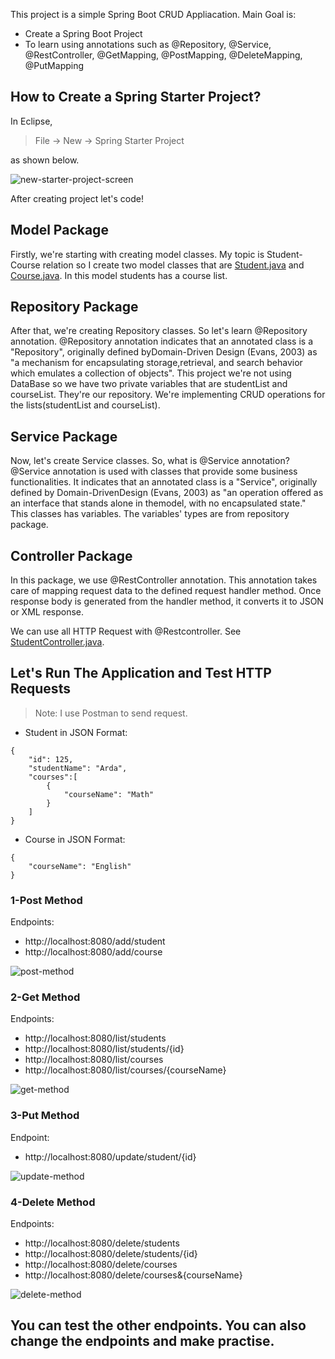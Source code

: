 This project is a simple Spring Boot CRUD Appliacation.
Main Goal is:
* Create a Spring Boot Project
* To learn using annotations such as @Repository, @Service, @RestController, @GetMapping, @PostMapping, @DeleteMapping, @PutMapping

## How to Create a Spring Starter Project?

In Eclipse,
> File -> New -> Spring Starter Project

as shown below.

![new-starter-project-screen](https://user-images.githubusercontent.com/53192718/95268153-6f684b80-083f-11eb-918d-7ac8cc5c777b.jpg)


After creating project let's code!

## Model Package
Firstly, we're starting with creating model classes. My topic is Student-Course relation so I create two model classes that are [Student.java](https://github.com/ardasdasdas/RestApiDemo/blob/main/src/main/java/com/restapidemo/model/Student.java) and [Course.java](https://github.com/ardasdasdas/RestApiDemo/blob/main/src/main/java/com/restapidemo/model/Course.java). In this model students has a course list.

## Repository Package
After that, we're creating Repository classes. So let's learn @Repository annotation. @Repository annotation indicates that an annotated class is a "Repository", originally defined byDomain-Driven Design (Evans, 2003) as "a mechanism for encapsulating storage,retrieval, and search behavior which emulates a collection of objects". This project we're not using DataBase so we have two private variables that are studentList and courseList. They're our repository. We're implementing CRUD operations for the lists(studentList and courseList).

## Service Package
Now, let's create Service classes. So, what is @Service annotation? @Service annotation is used with classes that provide some business functionalities. It indicates that an annotated class is a "Service", originally defined by Domain-DrivenDesign (Evans, 2003) as "an operation offered as an interface that stands alone in themodel, with no encapsulated state."  This classes has variables. The variables' types are from repository package.

## Controller Package
In this package, we use @RestController annotation. This annotation takes care of mapping request data to the defined request handler method. Once response body is generated from the handler method, it converts it to JSON or XML response.

We can use all HTTP Request with @Restcontroller. See [StudentController.java](https://github.com/ardasdasdas/RestApiDemo/blob/main/src/main/java/com/restapidemo/controller/StudentController.java).

## Let's Run The Application and Test HTTP Requests
> Note: I use Postman to send request. 
* Student in JSON Format:
```
{
    "id": 125,
    "studentName": "Arda",
    "courses":[
        {
            "courseName": "Math"
        }
    ]
}
```
* Course in JSON Format:
```
{
    "courseName": "English"
}
```
### 1-Post Method 
Endpoints:
* http://localhost:8080/add/student
* http://localhost:8080/add/course

![post-method](https://user-images.githubusercontent.com/53192718/95264936-e3ebbc00-0838-11eb-8dd9-e6d654a3ed5d.jpg)

### 2-Get Method
Endpoints:
* http://localhost:8080/list/students
* http://localhost:8080/list/students/{id}
* http://localhost:8080/list/courses
* http://localhost:8080/list/courses/{courseName}

![get-method](https://user-images.githubusercontent.com/53192718/95265056-17c6e180-0839-11eb-82d9-cbee8358c260.jpg)

### 3-Put Method
Endpoint:
* http://localhost:8080/update/student/{id}

![update-method](https://user-images.githubusercontent.com/53192718/95265158-55c40580-0839-11eb-9153-68d0cb13708d.jpg)

### 4-Delete Method
Endpoints:
* http://localhost:8080/delete/students
* http://localhost:8080/delete/students/{id}
* http://localhost:8080/delete/courses
* http://localhost:8080/delete/courses&{courseName}

![delete-method](https://user-images.githubusercontent.com/53192718/95265619-2e216d00-083a-11eb-967d-88e3e3b4b63a.jpg)

## You can test the other endpoints. You can also change the endpoints and make practise.
